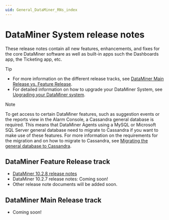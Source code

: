 ```yaml
---
uid: General_DataMiner_RNs_index
---
```


# DataMiner System release notes

These release notes contain all new features, enhancements, and fixes for the core DataMiner software as well as built-in apps such the Dashboards app, the Ticketing app, etc.

> [!TIP]
> - For more information on the different release tracks, see [DataMiner Main Release vs. Feature Release](https://community.dataminer.services/dataminer-main-release-vs-feature-release/).
> - For detailed information on how to upgrade your DataMiner System, see [Upgrading your DataMiner system](https://community.dataminer.services/documentation/upgrading-your-dataminer-system/).

> [!NOTE]
> To get access to certain DataMiner features, such as suggestion events or the reports view in the Alarm Console, a Cassandra general database is required. This means that DataMiner Agents using a MySQL or Microsoft SQL Server general database need to migrate to Cassandra if you want to make use of these features.
> For more information on the requirements for the migration and on how to migrate to Cassandra, see [Migrating the general database to Cassandra](xref:Migrating_the_general_database_to_Cassandra).

## DataMiner Feature Release track

- [DataMiner 10.2.8 release notes](xref:10_2_8_General_RNs)
- DataMiner 10.2.7 release notes: Coming soon!
- Other release note documents will be added soon.

## DataMiner Main Release track

- Coming soon!
